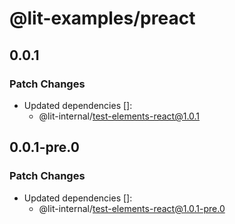 # @lit-examples/preact

## 0.0.1

### Patch Changes

- Updated dependencies []:
  - @lit-internal/test-elements-react@1.0.1

## 0.0.1-pre.0

### Patch Changes

- Updated dependencies []:
  - @lit-internal/test-elements-react@1.0.1-pre.0

